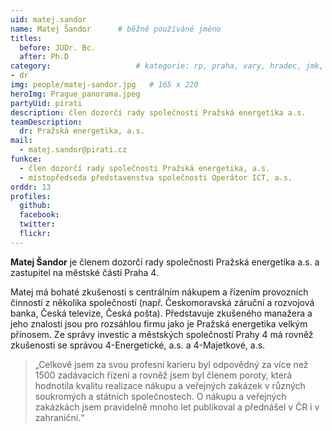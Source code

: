 ```yaml
---
uid: matej.sandor
name: Matej Šandor  	# běžně používáné jméno
titles:
  before: JUDr. Bc.
  after: Ph.D
category:                 	# kategorie: rp, praha, vary, hradec, jmk, senat
- dr
img: people/matej-sandor.jpg   # 165 x 220
heroImg: Prague_panorama.jpeg
partyUid: pirati
description: člen dozorčí rady společnosti Pražská energetika a.s.
teamDescription:
  dr: Pražská energetika, a.s.
mail:
  - matej.sandor@pirati.cz
funkce:
  - člen dozorčí rady společnosti Pražská energetika, a.s.
  - místopředseda představenstva společnosti Operátor ICT, a.s.
orddr: 13
profiles:
  github:       
  facebook:    
  twitter: 		  
  flickr:		  
---
```


**Matej Šandor** je členem dozorčí rady společnosti Pražská energetika a.s. a zastupitel na městské části Praha 4.

Matej má bohaté zkušenosti s centrálním nákupem a řízením provozních činností z několika společností (např. Českomoravská záruční a rozvojová banka, Česká televize, Česká pošta). Představuje zkušeného manažera a jeho znalosti jsou pro rozsáhlou firmu jako je Pražská energetika velkým přínosem. Ze správy investic a městských společností Prahy 4 má rovněž zkušenosti se správou 4-Energetické, a.s. a 4-Majetkové, a.s. 

> „Celkově jsem za svou profesní karieru byl odpovědný za více než 1500 zadávacích řízení a rovněž jsem byl členem poroty, která hodnotila kvalitu realizace nákupu a veřejných zakázek v různých soukromých a státních společnostech. O nákupu a veřejných zakázkách jsem pravidelně mnoho let publikoval a přednášel v ČR i v zahraniční.“

